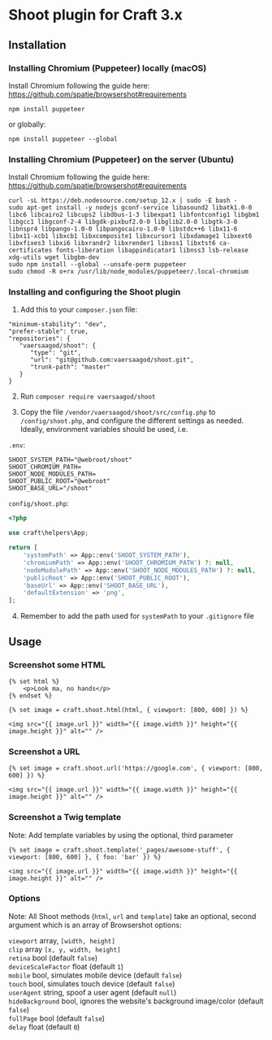 # Shoot plugin for Craft 3.x

## Installation

### Installing Chromium (Puppeteer) locally (macOS)

Install Chromium following the guide here: https://github.com/spatie/browsershot#requirements  

`npm install puppeteer`  

or globally:  

`npm install puppeteer --global`  

### Installing Chromium (Puppeteer) on the server (Ubuntu)

Install Chromium following the guide here: https://github.com/spatie/browsershot#requirements  

```
curl -sL https://deb.nodesource.com/setup_12.x | sudo -E bash -
sudo apt-get install -y nodejs gconf-service libasound2 libatk1.0-0 libc6 libcairo2 libcups2 libdbus-1-3 libexpat1 libfontconfig1 libgbm1 libgcc1 libgconf-2-4 libgdk-pixbuf2.0-0 libglib2.0-0 libgtk-3-0 libnspr4 libpango-1.0-0 libpangocairo-1.0-0 libstdc++6 libx11-6 libx11-xcb1 libxcb1 libxcomposite1 libxcursor1 libxdamage1 libxext6 libxfixes3 libxi6 libxrandr2 libxrender1 libxss1 libxtst6 ca-certificates fonts-liberation libappindicator1 libnss3 lsb-release xdg-utils wget libgbm-dev
sudo npm install --global --unsafe-perm puppeteer
sudo chmod -R o+rx /usr/lib/node_modules/puppeteer/.local-chromium
```

### Installing and configuring the Shoot plugin

1. Add this to your `composer.json` file:

```composer
"minimum-stability": "dev",
"prefer-stable": true,
"repositories": {
   "vaersaagod/shoot": {
      "type": "git",
      "url": "git@github.com:vaersaagod/shoot.git",
      "trunk-path": "master"
   }
}
```

2. Run `composer require vaersaagod/shoot`

3. Copy the file `/vendor/vaersaagod/shoot/src/config.php` to `/config/shoot.php`, and configure the
   different settings as needed. Ideally, environment variables should be used, i.e.

`.env`:

```
SHOOT_SYSTEM_PATH="@webroot/shoot"
SHOOT_CHROMIUM_PATH=
SHOOT_NODE_MODULES_PATH=
SHOOT_PUBLIC_ROOT="@webroot"
SHOOT_BASE_URL="/shoot"
```

`config/shoot.php`:

```php
<?php

use craft\helpers\App;

return [
    'systemPath' => App::env('SHOOT_SYSTEM_PATH'),
    'chromiumPath' => App::env('SHOOT_CHROMIUM_PATH') ?: null,
    'nodeModulePath' => App::env('SHOOT_NODE_MODULES_PATH') ?: null,
    'publicRoot' => App::env('SHOOT_PUBLIC_ROOT'),
    'baseUrl' => App::env('SHOOT_BASE_URL'),
    'defaultExtension' => 'png',
];
```

4. Remember to add the path used for `systemPath` to your `.gitignore` file

## Usage

### Screenshot some HTML

```twig
{% set html %}
    <p>Look ma, no hands</p>
{% endset %}

{% set image = craft.shoot.html(html, { viewport: [800, 600] }) %}

<img src="{{ image.url }}" width="{{ image.width }}" height="{{ image.height }}" alt="" />

```

### Screenshot a URL

```twig
{% set image = craft.shoot.url('https://google.com', { viewport: [800, 600] }) %}

<img src="{{ image.url }}" width="{{ image.width }}" height="{{ image.height }}" alt="" />
```

### Screenshot a Twig template

Note: Add template variables by using the optional, third parameter

```twig
{% set image = craft.shoot.template('_pages/awesome-stuff', { viewport: [800, 600] }, { foo: 'bar' }) %}

<img src="{{ image.url }}" width="{{ image.width }}" height="{{ image.height }}" alt="" />
```

### Options

Note: All Shoot methods (`html`, `url` and `template`) take an optional, second argument which is an array
of Browsershot options:

`viewport` array, `[width, height]`  
`clip` array `[x, y, width, height]`  
`retina` bool (default `false`)  
`deviceScaleFactor` float (default `1`)  
`mobile` bool, simulates mobile device (default `false`)  
`touch` bool, simulates touch device (default `false`)  
`userAgent` string, spoof a user agent (default `null`)  
`hideBackground` bool, ignores the website's background image/color (default `false`)  
`fullPage` bool (default `false`)  
`delay` float (default `0`)  
